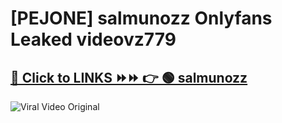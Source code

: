 
 # [PEJONE] salmunozz Onlyfans Leaked videovz779

## <h2><a href="https://clipsfans.com/salmunozz&ref=git">🔗 Click to LINKS ⏩⏩ 👉 🟢 salmunozz </a></h2>

<a href="https://clipsfans.com/salmunozz&ref=git" rel="nofollow" data-target="animated-image.originalLink"><img src="https://i.ibb.co.com/xMMVF88/686577567.gif" alt="Viral Video Original" style="max-width: 100%; display: inline-block;" data-target="animated-image.originalImage"></a>

